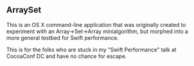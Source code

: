 ## ArraySet

This is an OS X command-line application that was originally created to experiment
with an Array->Set->Array minialgorithm, but morphed into a more general testbed for
Swift performance.

This is for the folks who are stuck in my "Swift Performance" talk at CocoaConf DC
and have no chance for escape.
